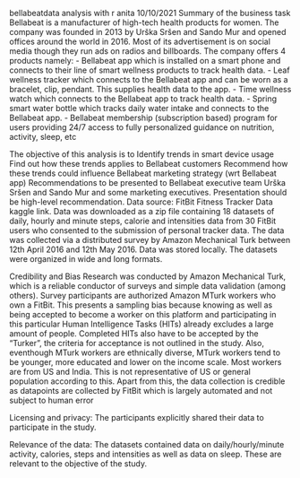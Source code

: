 bellabeatdata analysis with r
anita
10/10/2021
Summary of the business task
Bellabeat is a manufacturer of high-tech health products for women. The company was founded in 2013 by Urška Sršen and Sando Mur and opened offices around the world in 2016. Most of its advertisement is on social media though they run ads on radios and billboards. The company offers 4 products namely: - Bellabeat app which is installed on a smart phone and connects to their line of smart wellness products to track health data. - Leaf wellness tracker which connects to the Bellabeat app and can be worn as a bracelet, clip, pendant. This supplies health data to the app. - Time wellness watch which connects to the Bellabeat app to track health data. - Spring smart water bottle which tracks daily water intake and connects to the Bellabeat app. - Bellabeat membership (subscription based) program for users providing 24/7 access to fully personalized guidance on nutrition, activity, sleep, etc

The objective of this analysis is to
Identify trends in smart device usage
Find out how these trends applies to Bellabeat customers
Recommend how these trends could influence Bellabeat marketing strategy (wrt Bellabeat app) Recommendations to be presented to Bellabeat executive team Urška Sršen and Sando Mur and some marketing executives. Presentation should be high-level recommendation.
Data source: FitBit Fitness Tracker Data kaggle link.
Data was downloaded as a zip file containing 18 datasets of daily, hourly and minute steps, calorie and intensities data from 30 FitBit users who consented to the submission of personal tracker data. The data was collected via a distributed survey by Amazon Mechanical Turk between 12th April 2016 and 12th May 2016. Data was stored locally. The datasets were organized in wide and long formats.

Credibility and Bias
Research was conducted by Amazon Mechanical Turk, which is a reliable conductor of surveys and simple data validation (among others). Survey participants are authorized Amazon MTurk workers who own a FitBit. This presents a sampling bias because knowing as well as being accepted to become a worker on this platform and participating in this particular Human Intelligence Tasks (HITs) already excludes a large amount of people. Completed HITs also have to be accepted by the “Turker”, the criteria for acceptance is not outlined in the study. Also, eventhough MTurk workers are ethnically diverse, MTurk workers tend to be younger, more educated and lower on the income scale. Most workers are from US and India. This is not representative of US or general population according to this. Apart from this, the data collection is credible as datapoints are collected by FitBit which is largely automated and not subject to human error

Licensing and privacy:
The participants explicitly shared their data to participate in the study.

Relevance of the data:
The datasets contained data on daily/hourly/minute activity, calories, steps and intensities as well as data on sleep. These are relevant to the objective of the study.
